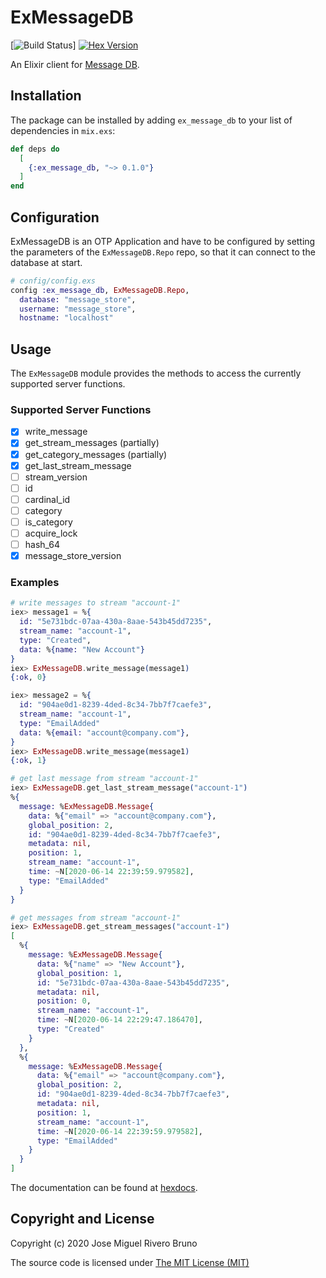 # ExMessageDB

[![Build Status](https://josemrb.semaphoreci.com/badges/ex_message_db.svg)] [![Hex Version](https://img.shields.io/hexpm/v/ex_message_db.svg?style=flat)](https://hex.pm/packages/ex_message_db)

An Elixir client for [Message DB](https://github.com/message-db/message-db).

## Installation

The package can be installed by adding `ex_message_db` to your list of dependencies in `mix.exs`:

```elixir
def deps do
  [
    {:ex_message_db, "~> 0.1.0"}
  ]
end
```

## Configuration

ExMessageDB is an OTP Application and have to be configured by setting the parameters of the
`ExMessageDB.Repo` repo, so that it can connect to the database at start.

```elixir
# config/config.exs
config :ex_message_db, ExMessageDB.Repo,
  database: "message_store",
  username: "message_store",
  hostname: "localhost"
```

## Usage

The `ExMessageDB` module provides the methods to access the currently supported server functions.

### Supported Server Functions

- [x] write_message
- [x] get_stream_messages (partially)
- [x] get_category_messages (partially)
- [x] get_last_stream_message
- [ ] stream_version
- [ ] id
- [ ] cardinal_id
- [ ] category
- [ ] is_category
- [ ] acquire_lock
- [ ] hash_64
- [x] message_store_version

### Examples

```elixir
# write messages to stream "account-1"
iex> message1 = %{
  id: "5e731bdc-07aa-430a-8aae-543b45dd7235",
  stream_name: "account-1",
  type: "Created",
  data: %{name: "New Account"}
}
iex> ExMessageDB.write_message(message1)
{:ok, 0}

iex> message2 = %{
  id: "904ae0d1-8239-4ded-8c34-7bb7f7caefe3",
  stream_name: "account-1",
  type: "EmailAdded"
  data: %{email: "account@company.com"},
}
iex> ExMessageDB.write_message(message1)
{:ok, 1}

# get last message from stream "account-1"
iex> ExMessageDB.get_last_stream_message("account-1")
%{
  message: %ExMessageDB.Message{
    data: %{"email" => "account@company.com"},
    global_position: 2,
    id: "904ae0d1-8239-4ded-8c34-7bb7f7caefe3",
    metadata: nil,
    position: 1,
    stream_name: "account-1",
    time: ~N[2020-06-14 22:39:59.979582],
    type: "EmailAdded"
  }
}

# get messages from stream "account-1"
iex> ExMessageDB.get_stream_messages("account-1")
[
  %{
    message: %ExMessageDB.Message{
      data: %{"name" => "New Account"},
      global_position: 1,
      id: "5e731bdc-07aa-430a-8aae-543b45dd7235",
      metadata: nil,
      position: 0,
      stream_name: "account-1",
      time: ~N[2020-06-14 22:29:47.186470],
      type: "Created"
    }
  },
  %{
    message: %ExMessageDB.Message{
      data: %{"email" => "account@company.com"},
      global_position: 2,
      id: "904ae0d1-8239-4ded-8c34-7bb7f7caefe3",
      metadata: nil,
      position: 1,
      stream_name: "account-1",
      time: ~N[2020-06-14 22:39:59.979582],
      type: "EmailAdded"
    }
  }
]
```

The documentation can be found at [hexdocs](https://hexdocs.pm/ex_message_db).

## Copyright and License

Copyright (c) 2020 Jose Miguel Rivero Bruno

The source code is licensed under [The MIT License (MIT)][license]

[license]: https://github.com/josemrb/ex_message_db/tree/master/LICENSE.md
